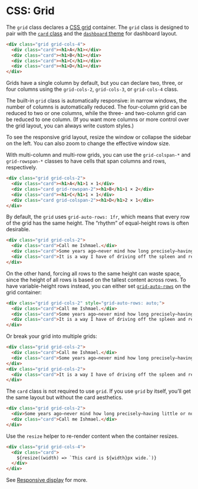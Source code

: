 # CSS: Grid

The `grid` class declares a [CSS grid](https://developer.mozilla.org/en-US/docs/Web/CSS/CSS_grid_layout) container. The `grid` class is designed to pair with the [`card` class](./card) and the [`dashboard` theme](../themes) for dashboard layout.

```html echo
<div class="grid grid-cols-4">
  <div class="card"><h1>A</h1></div>
  <div class="card"><h1>B</h1></div>
  <div class="card"><h1>C</h1></div>
  <div class="card"><h1>D</h1></div>
</div>
```

Grids have a single column by default, but you can declare two, three, or four columns using the `grid-cols-2`, `grid-cols-3`, or `grid-cols-4` class.

The built-in `grid` class is automatically responsive: in narrow windows, the number of columns is automatically reduced. The four-column grid can be reduced to two or one columns, while the three- and two-column grid can be reduced to one column. (If you want more columns or more control over the grid layout, you can always write custom styles.)

<div class="tip">To see the responsive grid layout, resize the window or collapse the sidebar on the left. You can also zoom to change the effective window size.</div>

With multi-column and multi-row grids, you can use the `grid-colspan-*` and `grid-rowspan-*` classes to have cells that span columns and rows, respectively.

```html echo
<div class="grid grid-cols-2">
  <div class="card"><h1>A</h1>1 × 1</div>
  <div class="card grid-rowspan-2"><h1>B</h1>1 × 2</div>
  <div class="card"><h1>C</h1>1 × 1</div>
  <div class="card grid-colspan-2"><h1>D</h1>2 × 1</div>
</div>
```

By default, the `grid` uses `grid-auto-rows: 1fr`, which means that every row of the grid has the same height. The “rhythm” of equal-height rows is often desirable.

```html echo
<div class="grid grid-cols-2">
  <div class="card">Call me Ishmael.</div>
  <div class="card">Some years ago—never mind how long precisely—having little or no money in my purse, and nothing particular to interest me on shore, I thought I would sail about a little and see the watery part of the world.</div>
  <div class="card">It is a way I have of driving off the spleen and regulating the circulation.</div>
</div>
```

On the other hand, forcing all rows to the same height can waste space, since the height of all rows is based on the tallest content across rows. To have variable-height rows instead, you can either set [`grid-auto-rows`](https://developer.mozilla.org/en-US/docs/Web/CSS/grid-auto-rows) on the grid container:

```html echo
<div class="grid grid-cols-2" style="grid-auto-rows: auto;">
  <div class="card">Call me Ishmael.</div>
  <div class="card">Some years ago—never mind how long precisely—having little or no money in my purse, and nothing particular to interest me on shore, I thought I would sail about a little and see the watery part of the world.</div>
  <div class="card">It is a way I have of driving off the spleen and regulating the circulation.</div>
</div>
```

Or break your grid into multiple grids:

```html echo
<div class="grid grid-cols-2">
  <div class="card">Call me Ishmael.</div>
  <div class="card">Some years ago—never mind how long precisely—having little or no money in my purse, and nothing particular to interest me on shore, I thought I would sail about a little and see the watery part of the world.</div>
</div>
<div class="grid grid-cols-2">
  <div class="card">It is a way I have of driving off the spleen and regulating the circulation.</div>
</div>
```

The `card` class is not required to use `grid`. If you use `grid` by itself, you’ll get the same layout but without the card aesthetics.

```html echo
<div class="grid grid-cols-2">
  <div>Some years ago—never mind how long precisely—having little or no money in my purse, and nothing particular to interest me on shore, I thought I would sail about a little and see the watery part of the world.</div>
  <div class="card">Call me Ishmael.</div>
</div>
```

Use the `resize` helper to re-render content when the container resizes.

```html echo
<div class="grid grid-cols-4">
  <div class="card">
    ${resize((width) => `This card is ${width}px wide.`)}
  </div>
</div>
```

See [Responsive display](../display#responsive-display) for more.
